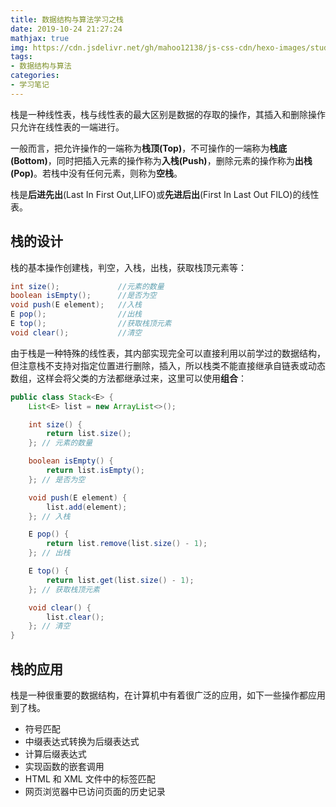 ```yaml
---
title: 数据结构与算法学习之栈
date: 2019-10-24 21:27:24
mathjax: true
img: https://cdn.jsdelivr.net/gh/mahoo12138/js-css-cdn/hexo-images/study/algorithm/20210418160102.png
tags: 
- 数据结构与算法
categories: 
- 学习笔记
---
```


栈是一种线性表，栈与线性表的最大区别是数据的存取的操作，其插入和删除操作只允许在线性表的一端进行。

一般而言，把允许操作的一端称为**栈顶(Top)**，不可操作的一端称为**栈底(Bottom)**，同时把插入元素的操作称为**入栈(Push)**，删除元素的操作称为**出栈(Pop)**。若栈中没有任何元素，则称为**空栈**。

栈是**后进先出**(Last In First Out,LIFO)或**先进后出**(First In Last Out FILO)的线性表。

## 栈的设计

栈的基本操作创建栈，判空，入栈，出栈，获取栈顶元素等：

```java
int size();				//元素的数量
boolean isEmpty();		//是否为空
void push(E element);	//入栈
E pop();				//出栈
E top();				//获取栈顶元素
void clear();			//清空
```

由于栈是一种特殊的线性表，其内部实现完全可以直接利用以前学过的数据结构，但注意栈不支持对指定位置进行删除，插入，所以栈类不能直接继承自链表或动态数组，这样会将父类的方法都继承过来，这里可以使用**组合**：

```java
public class Stack<E> {
    List<E> list = new ArrayList<>();

    int size() {
        return list.size();
    }; // 元素的数量

    boolean isEmpty() {
        return list.isEmpty();
    }; // 是否为空

    void push(E element) {
        list.add(element);
    }; // 入栈

    E pop() {
        return list.remove(list.size() - 1);
    }; // 出栈

    E top() {
        return list.get(list.size() - 1);
    }; // 获取栈顶元素

    void clear() {
        list.clear();
    }; // 清空
}
```

## 栈的应用

栈是一种很重要的数据结构，在计算机中有着很广泛的应用，如下一些操作都应用到了栈。

- 符号匹配
- 中缀表达式转换为后缀表达式
- 计算后缀表达式
- 实现函数的嵌套调用
- HTML 和 XML 文件中的标签匹配
- 网页浏览器中已访问页面的历史记录


